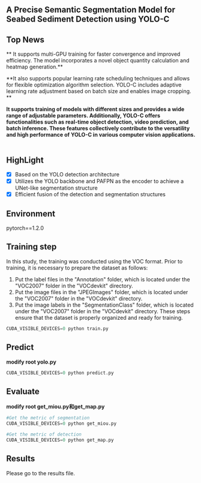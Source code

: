 ## A Precise Semantic Segmentation Model for Seabed Sediment Detection using YOLO-C


## Top News
** It supports multi-GPU training for faster convergence and improved efficiency. The model incorporates a novel object quantity calculation and heatmap generation.**  

**It also supports popular learning rate scheduling techniques and allows for flexible optimization algorithm selection. YOLO-C includes adaptive learning rate adjustment based on batch size and enables image cropping. **  

**It supports training of models with different sizes and provides a wide range of adjustable parameters. Additionally, YOLO-C offers functionalities such as real-time object detection, video prediction, and batch inference. These features collectively contribute to the versatility and high performance of YOLO-C in various computer vision applications.**   

## HighLight
- [x] Based on the YOLO detection architecture
- [x] Utilizes the YOLO backbone and PAFPN as the encoder to achieve a UNet-like segmentation structure
- [x] Efficient fusion of the detection and segmentation structures

## Environment
pytorch==1.2.0


## Training step
In this study, the training was conducted using the VOC format. Prior to training, it is necessary to prepare the dataset as follows:
1. Put the label files in the "Annotation" folder, which is located under the "VOC2007" folder in the "VOCdevkit" directory.
2. Put the image files in the "JPEGImages" folder, which is located under the "VOC2007" folder in the "VOCdevkit" directory.
3. Put the image labels in the "SegmentationClass" folder, which is located under the "VOC2007" folder in the "VOCdevkit" directory.
These steps ensure that the dataset is properly organized and ready for training.
```python
CUDA_VISIBLE_DEVICES=0 python train.py
```

## Predict 
**modify root yolo.py**
```python
CUDA_VISIBLE_DEVICES=0 python predict.py
```

## Evaluate 
**modify root get_miou.py和get_map.py**
```python
#Get the metric of segmentation
CUDA_VISIBLE_DEVICES=0 python get_miou.py 
```

```python
#Get the metric of detection
CUDA_VISIBLE_DEVICES=0 python get_map.py 
```
## Results
Please go to the results file.
